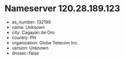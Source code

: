 # Nameserver 120.28.189.123

* as_number: 132199
* name: Unknown
* city: Cagayan de Oro
* country: PH
* organization: Globe Telecom Inc.
* version: Unknown
* dnssec: false
